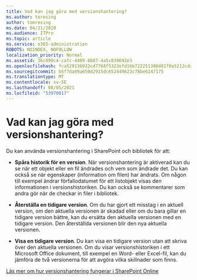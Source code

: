 ```yaml
---
title: Vad kan jag göra med versionshantering?
ms.author: toresing
author: tomresing
ms.date: 04/21/2020
ms.audience: ITPro
ms.topic: article
ms.service: o365-administration
ROBOTS: NOINDEX, NOFOLLOW
localization_priority: Normal
ms.assetid: 36c890c4-cafc-4409-8887-4a5c039692e3
ms.openlocfilehash: fca529136932cd7768f5323efd16b722251308481f0a5212cda5ac5e7dc591d1
ms.sourcegitcommit: b5f7da89a650d2915dc652449623c78be6247175
ms.translationtype: MT
ms.contentlocale: sv-SE
ms.lasthandoff: 08/05/2021
ms.locfileid: "53970817"
---
```

# <a name="what-can-i-do-with-versioning"></a>Vad kan jag göra med versionshantering?

Du kan använda versionshantering i SharePoint och bibliotek för att:
  
- **Spåra historik för en version**. När versionshantering är aktiverad kan du se när ett objekt eller en fil ändrades och vem som ändrade det. Du kan också se när egenskaper (information om filen) har ändrats. Om någon till exempel ändrar förfallodatumet för ett listobjekt visas den informationen i versionshistoriken. Du kan också se kommentarer som andra gör när de checkar in filer i bibliotek. 
    
- **Återställa en tidigare version**. Om du har gjort ett misstag i en aktuell version, om den aktuella versionen är skadad eller om du bara gillar en tidigare version bättre, kan du ersätta den aktuella versionen med en tidigare version. Den återställda versionen blir den nya aktuella versionen. 
    
- **Visa en tidigare version**. Du kan visa en tidigare version utan att skriva över den aktuella versionen. Om du visar versionshistoriken i ett Microsoft Office dokument, till exempel en Word- eller Excel-fil, kan du jämföra de två versionerna för att avgöra vilka skillnader som finns. 
    
[Läs mer om hur versionshantering fungerar i SharePoint Online](https://go.microsoft.com/fwlink/?linkid=875710)
  

